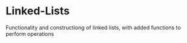 # Linked-Lists
Functionality and constructiong of linked lists, with added functions to perform operations
